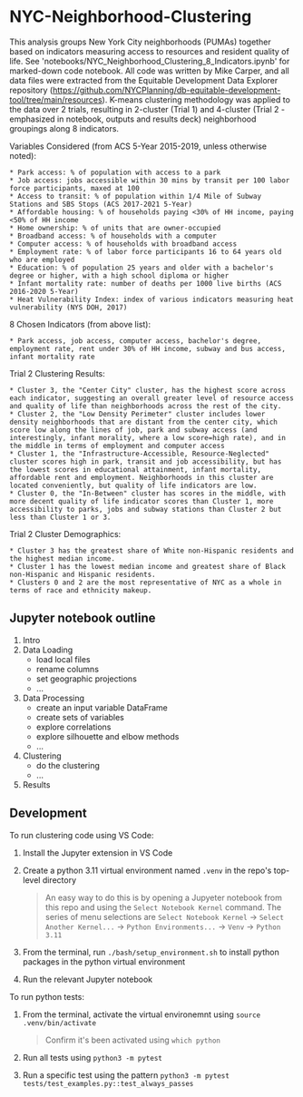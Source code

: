 # NYC-Neighborhood-Clustering

This analysis groups New York City neighborhoods (PUMAs) together based on indicators measuring access to resources and resident quality of life. See 'notebooks/NYC_Neighborhood_Clustering_8_Indicators.ipynb' for marked-down code notebook. All code was written by Mike Carper, and all data files were extracted from the Equitable Development Data Explorer repository (https://github.com/NYCPlanning/db-equitable-development-tool/tree/main/resources). K-means clustering methodology was applied to the data over 2 trials, resulting in 2-cluster (Trial 1) and 4-cluster (Trial 2 - emphasized in notebook, outputs and results deck) neighborhood groupings along 8 indicators.


Variables Considered (from ACS 5-Year 2015-2019, unless otherwise noted):
    
    * Park access: % of population with access to a park
    * Job access: jobs accessible within 30 mins by transit per 100 labor force participants, maxed at 100
    * Access to transit: % of population within 1/4 Mile of Subway Stations and SBS Stops (ACS 2017-2021 5-Year)
    * Affordable housing: % of households paying <30% of HH income, paying <50% of HH income
    * Home ownership: % of units that are owner-occupied
    * Broadband access: % of households with a computer
    * Computer access: % of households with broadband access
    * Employment rate: % of labor force participants 16 to 64 years old who are employed
    * Education: % of population 25 years and older with a bachelor's degree or higher, with a high school diploma or higher
    * Infant mortality rate: number of deaths per 1000 live births (ACS 2016-2020 5-Year)
    * Heat Vulnerability Index: index of various indicators measuring heat vulnerability (NYS DOH, 2017)

8 Chosen Indicators (from above list):
    
    * Park access, job access, computer access, bachelor's degree, employment rate, rent under 30% of HH income, subway and bus access, infant mortality rate
    
Trial 2 Clustering Results:
    
    * Cluster 3, the "Center City" cluster, has the highest score across each indicator, suggesting an overall greater level of resource access and quality of life than neighborhoods across the rest of the city.
    * Cluster 2, the "Low Density Perimeter" cluster includes lower density neighborhoods that are distant from the center city, which score low along the lines of job, park and subway access (and interestingly, infant morality, where a low score=high rate), and in the middle in terms of employment and computer access
    * Cluster 1, the "Infrastructure-Accessible, Resource-Neglected" cluster scores high in park, transit and job accessibility, but has the lowest scores in educational attainment, infant mortality, affordable rent and employment. Neighborhoods in this cluster are located conveniently, but quality of life indicators are low.
    * Cluster 0, the "In-Between" cluster has scores in the middle, with more decent quality of life indicator scores than Cluster 1, more accessibility to parks, jobs and subway stations than Cluster 2 but less than Cluster 1 or 3.
    
Trial 2 Cluster Demographics:
    
    * Cluster 3 has the greatest share of White non-Hispanic residents and the highest median income.
    * Cluster 1 has the lowest median income and greatest share of Black non-Hispanic and Hispanic residents.
    * Clusters 0 and 2 are the most representative of NYC as a whole in terms of race and ethnicity makeup.

## Jupyter notebook outline

1. Intro
2. Data Loading
   - load local files
   - rename columns
   - set geographic projections
   - ...
3. Data Processing
   - create an input variable DataFrame
   - create sets of variables
   - explore correlations
   - explore silhouette and elbow methods
   - ...
4. Clustering
   - do the clustering
   - ...
5. Results

## Development

To run clustering code using VS Code:

1. Install the Jupyter extension in VS Code

2. Create a python 3.11 virtual environment named `.venv` in the repo's top-level directory
   > An easy way to do this is by opening a Jupyeter notebook from this repo and using the `Select Notebook Kernel` command. The series of menu selections are `Select Notebook Kernel` -> `Select Another Kernel...` -> `Python Environments...` -> `Venv` -> `Python 3.11`

3. From the terminal, run `./bash/setup_environment.sh` to install python packages in the python virtual environment

4. Run the relevant Jupyter notebook

To run python tests:

1. From the terminal, activate the virtual environemnt using `source .venv/bin/activate`
   > Confirm it's been activated using `which python`

2. Run all tests using `python3 -m pytest`

3. Run a specific test using the pattern `python3 -m pytest tests/test_examples.py::test_always_passes`
